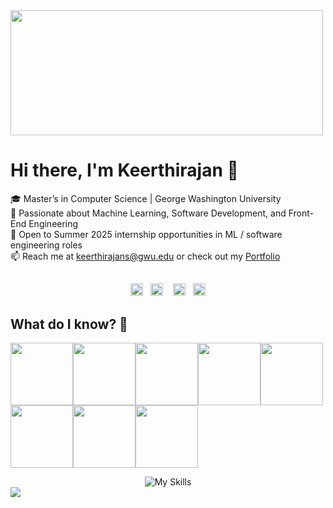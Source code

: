 <img src="https://user-images.githubusercontent.com/74038190/212750147-854a394f-fee9-4080-9770-78a4b7ece53f.gif" width="500" height="200"/>

# Hi there, I'm Keerthirajan 👋

🎓 Master’s in Computer Science | George Washington University  
🌟 Passionate about Machine Learning, Software Development, and Front-End Engineering  
🚀 Open to Summer 2025 internship opportunities in ML / software engineering roles  
📫 Reach me at keerthirajans@gwu.edu or check out my [Portfolio](https://keerthirajan-personal-portfolio.netlify.app/)  
<h2 align="center"></h2>
<p align="center">
<a id="GitHub" href="https://github.com/Keerthirajan58/"><img height="20px" src="https://img.shields.io/badge/-GitHub-black?style=flat-square&logo=Github&logoColor=white" alt="GitHub" /></a>&nbsp;&nbsp;     
<a id="LinkedIn" href="https://linkedin.com/in/keerthirajan58/"><img height="20px" src="https://img.shields.io/badge/-Keerthirajan-blue?style=flat-square&logo=Linkedin&logoColor=white&link=https://linkedin.com/in/keerthirajan58/" alt="LinkedIn" /></a> &nbsp;&nbsp;
<a id="Website" href="https://keerthirajan-personal-portfolio.netlify.app/"><img height="20px" src="https://imgur.com/ZqeggKO.png" alt="Website" /></a>&nbsp;&nbsp;
<a id="Mail" href="mailto:keerthirajans@gwu.edu"><img height="20px" src="https://img.shields.io/badge/-Mail-red?style=flat-square&logo=Gmail&logoColor=white" alt="Mail"/></a>
</p>

## What do I know? 📜
<img src="https://user-images.githubusercontent.com/74038190/212257472-08e52665-c503-4bd9-aa20-f5a4dae769b5.gif" width="100"><img src="https://user-images.githubusercontent.com/74038190/212257454-16e3712e-945a-4ca2-b238-408ad0bf87e6.gif" width="100"><img src="https://user-images.githubusercontent.com/74038190/212257467-871d32b7-e401-42e8-a166-fcfd7baa4c6b.gif" width="100"><img src="https://user-images.githubusercontent.com/74038190/212281775-b468df30-4edc-4bf8-a4ee-f52e1aaddc86.gif" width="100"><img src="https://github.com/Anmol-Baranwal/Cool-GIFs-For-GitHub/assets/74038190/3c16d4f2-b757-4c70-8f42-43d5dddd2c36" width="100"><img src="https://user-images.githubusercontent.com/74038190/212257465-7ce8d493-cac5-494e-982a-5a9deb852c4b.gif" width="100"><img src="https://user-images.githubusercontent.com/74038190/212280805-9bcb336b-8c55-46a8-abf8-ff286ab55472.gif" width="100"><img src="https://user-images.githubusercontent.com/74038190/212281763-e6ecd7ef-c4aa-45b6-a97c-f33f6bb592bd.gif" width="100">
<div align="center"><img src="https://skillicons.dev/icons?i=kotlin,aws,flask,java,html,css" alt="My Skills"></div>




<img src="https://imgur.com/MXTW5Av.png"/>
